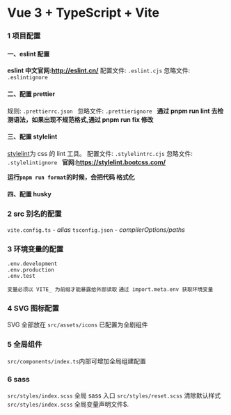 # Vue 3 + TypeScript + Vite

### 1 项目配置

#### 一、eslint 配置

**eslint 中文官网:http://eslint.cn/**
配置文件: `.eslint.cjs`
忽略文件: `.eslintignore`

#### 二、配置 prettier

规则: `.prettierrc.json `
忽略文件: `.prettierignore `
**通过 pnpm run lint 去检测语法，如果出现不规范格式,通过 pnpm run fix 修改**

#### 三、配置 stylelint

[stylelint](https://stylelint.io/)为 css 的 lint 工具。
配置文件: `.stylelintrc.cjs`
忽略文件: `.stylelintignore `
**官网:https://stylelint.bootcss.com/**

**运行`pnpm run format`的时候，会把代码 格式化**

#### 四、配置 husky

### 2 src 别名的配置

`vite.config.ts` - _alias_
`tsconfig.json` - _compilerOptions/paths_

### 3 环境变量的配置

```
.env.development
.env.production
.env.test
```

`变量必须以 VITE_ 为前缀才能暴露给外部读取`
`通过 import.meta.env 获取环境变量`

### 4 SVG 图标配置

SVG 全部放在 `src/assets/icons`
已配置为全剧组件

### 5 全局组件

`src/components/index.ts`内部可增加全局组建配置

### 6 sass

`src/styles/index.scss` 全局 sass 入口
`src/styles/reset.scss` 清除默认样式
`src/styles/index.scss` 全局变量声明文件$.
